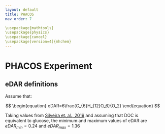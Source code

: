 ```yaml
---
layout: default
title: PHACOS
nav_order: 7

\usepackage{mathtools}
\usepackage{physics}
\usepackage{cancel}
\usepackage[version=4]{mhchem}
---
```


# PHACOS Experiment

## eDAR definitions
Assume that:

$$
\begin{equation}
   eDAR=6\frac{C_{6}H_{12}O_6}{O_2}
\end{equation}
$$

Taking values from [Silveira et. al., 2019](https://doi.org/10.7554/eLife.49114) and assuming that DOC is equivalent to glucose, the minimum and maximum values of eDAR are 
$eDAR_{min}=0.24$ and $eDAR_{max}=1.36$
 



